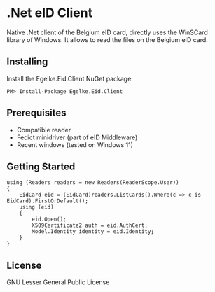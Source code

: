 .Net eID Client
===

Native .Net client of the Belgium eID card, directly uses the WinSCard library of Windows.  It allows to read the files on the Belgium eID card.

Installing
---
Install the Egelke.Eid.Client NuGet package:

    PM> Install-Package Egelke.Eid.Client

Prerequisites
---
* Compatible reader
* Fedict minidriver (part of eID Middleware)
* Recent windows (tested on Windows 11)

Getting Started
---
    using (Readers readers = new Readers(ReaderScope.User))
    {
        EidCard eid = (EidCard)readers.ListCards().Where(c => c is EidCard).FirstOrDefault();
        using (eid)
        {
            eid.Open();
            X509Certificate2 auth = eid.AuthCert;
            Model.Identity identity = eid.Identity;
        }
    }

License
---
GNU Lesser General Public License
